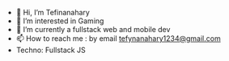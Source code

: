 - 👋 Hi, I’m Tefinanahary
- 👀 I’m interested in Gaming
- 🌱 I’m currently a fullstack web and mobile dev 
- 📫 How to reach me : by email tefynanahary1234@gmail.com
- Techno: Fullstack JS

<!---
RATSIMBAZAFIMAMONJY/RATSIMBAZAFIMAMONJY is a ✨ special ✨ repository because its `README.md` (this file) appears on your GitHub profile.
You can click the Preview link to take a look at your changes.
--->
